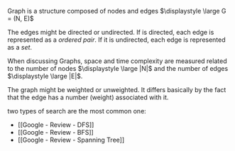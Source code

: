Graph is a structure composed of nodes and edges $\displaystyle \large G = (N, E)$

The edges might be directed or undirected. If is directed, each edge is represented as a *ordered pair*. If it is undirected, each edge is represented as a *set*.

When discussing Graphs, space and time complexity are measured related to the number of nodes $\displaystyle \large |N|$ and the number of edges $\displaystyle \large |E|$.

The graph might be weighted or unweighted. It differs basically by the fact that the edge has a number (weight) associated with it.

two types of search are the most common one:
- [[Google - Review - DFS]]
- [[Google - Review - BFS]]
- [[Google - Review - Spanning Tree]]